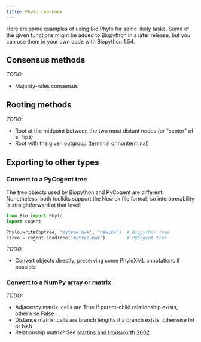 ```yaml
---
title: Phylo cookbook
---
```


Here are some examples of using Bio.Phylo for some likely tasks. Some of
the given functions might be added to Biopython in a later release, but
you can use them in your own code with Biopython 1.54.

Consensus methods
-----------------

*TODO:*

-   Majority-rules consensus

Rooting methods
---------------

*TODO:*

-   Root at the midpoint between the two most distant nodes (or "center"
    of all tips)
-   Root with the given outgroup (terminal or nonterminal)

Exporting to other types
------------------------

### Convert to a PyCogent tree

The tree objects used by Biopython and PyCogent are different.
Nonetheless, both toolkits support the Newick file format, so
interoperability is straightforward at that level:

``` Python
from Bio import Phylo
import cogent

Phylo.write(bptree, 'mytree.nwk', 'newick')  # Biopython tree
ctree = cogent.LoadTree('mytree.nwk')        # PyCogent tree
```

*TODO:*

-   Convert objects directly, preserving some PhyloXML annotations if
    possible

### Convert to a NumPy array or matrix

*TODO:*

-   Adjacency matrix: cells are True if parent-child relationship
    exists, otherwise False
-   Distance matrix: cells are branch lengths if a branch exists,
    otherwise Inf or NaN
-   Relationship matrix? See [Martins and Housworth
    2002](http://www.jstor.org/stable/3070822)

